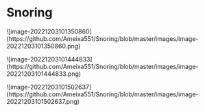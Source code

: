 # Snoring


<p>
![image-20221203101350860](https://github.com/Ameixa551/Snoring/blob/master/images/image-20221203101350860.png)
</p>

<p>
![image-20221203101444833](https://github.com/Ameixa551/Snoring/blob/master/images/image-20221203101444833.png)
</p>

<p>
![image-20221203101502637](https://github.com/Ameixa551/Snoring/blob/master/images/image-20221203101502637.png)
</p>